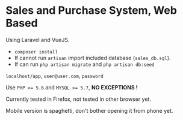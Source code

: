 # Sales and Purchase System, Web Based

Using Laravel and VueJS.
- `composer install`
- If cannot run `artisan` import included database (`sales_db.sql`).
- If can run `php artisan migrate` and `php artisan db:seed`

`localhost/app`, `user@user.com`, `password`

Use `PHP >= 5.6` and `MYSQL >= 5.7`,  **NO EXCEPTIONS !**

Currently tested in Firefox, not tested in other browser yet.

Mobile version is spaghetti, don't bother opening it from phone yet.

